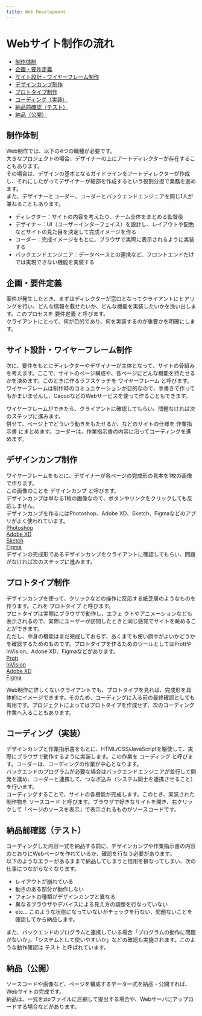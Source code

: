 ```yaml
---
title: Web Development
---
```


<!-- omit in toc -->
# Webサイト制作の流れ

- [制作体制](#制作体制)
- [企画・要件定義](#企画要件定義)
- [サイト設計・ワイヤーフレーム制作](#サイト設計ワイヤーフレーム制作)
- [デザインカンプ制作](#デザインカンプ制作)
- [プロトタイプ制作](#プロトタイプ制作)
- [コーディング（実装）](#コーディング実装)
- [納品前確認（テスト）](#納品前確認テスト)
- [納品（公開）](#納品公開)

## 制作体制
Web制作では、以下の4つの職種が必要です。<br>
大きなプロジェクトの場合、デザイナーの上にアートディレクターが存在することもあります。<br>
その場合は、デザインの基本となるガイドラインをアートディレクターが作成し、それにしたがってデザイナーが細部を作成するという役割分担で業務を進めます。<br>
また、デザイナーとコーダー、コーダーとバックエンドエンジニアを同じ1人が兼ねることもあります。<br>

- ディレクター：サイトの内容を考えたり、チーム全体をまとめる監督役
- デザイナー：UI（ユーザーインターフェイス）を設計し、レイアウトや配色などサイトの見た目を決定して完成イメージを作る
- コーダー：完成イメージをもとに、ブラウザで実際に表示されるように実装する
- バックエンドエンジニア：データベースとの連携など、フロントエンドだけでは実現できない機能を実装する

## 企画・要件定義
案件が発生したとき、まずはディレクターが窓口となってクライアントにヒアリングを行い、どんな情報を載せたいか、どんな機能を実装したいかを洗い出します。このプロセスを 要件定義 と呼びます。<br>
クライアントにとって、何が目的であり、何を実装するのが重要かを明確にします。

## サイト設計・ワイヤーフレーム制作
次に、要件をもとにディレクターやデザイナーが主体となって、サイトの骨組みを考えます。ここで、サイトのページ構成や、各ページにどんな機能を持たせるかを決めます。このときに作るラフスケッチを ワイヤーフレーム と呼びます。<br>
ワイヤーフレームは制作時のコミュニケーションが目的なので、手書きで作ってもかまいませんし、CacooなどのWebサービスを使って作ることもできます。<br>

ワイヤーフレームができたら、クライアントに確認してもらい、問題なければ次のステップに進みます。<br>
併せて、ページ上でどういう動きをもたせるか、などのサイトの仕様を 作業指示書 にまとめます。コーダーは、作業指示書の内容に沿ってコーディングを進めます。

## デザインカンプ制作
ワイヤーフレームをもとに、デザイナーが各ページの完成形の見本を1枚の画像で作ります。<br>
この画像のことを デザインカンプ と呼びます。<br>
デザインカンプは単なる1枚の画像なので、ボタンやリンクをクリックしても反応しません。<br>
デザインカンプを作るにはPhotoshop、Adobe XD、Sketch、Figmaなどのアプリがよく使われています。<br>
[Photoshop](http://www.adobe.com/jp/products/photoshop.html)<br>
[Adobe XD](https://www.adobe.com/jp/products/xd.html)<br>
[Sketch](https://www.sketch.com/)<br>
[Figma](https://www.figma.com/)<br>
デザインの完成形であるデザインカンプをクライアントに確認してもらい、問題がなければ次のステップに進みます。

## プロトタイプ制作
デザインカンプを使って、クリックなどの操作に反応する紙芝居のようなものを作ります。これを プロトタイプ と呼びます。<br>
プロトタイプは実際にブラウザで動作し、エフェ クトやアニメーションなども表示されるので、実際にユーザーが訪問したときと同じ感覚でサイトを眺めることができます。<br>
ただし、中身の機能はまだ完成しておらず、あくまでも使い勝手がよいかどうかを確認するためのものです。プロトタイプを作るためのツールとしてはProttやInVision、Adobe XD、Figmaなどがあります。<br>
[Prott](https://prottapp.com/ja/)<br>
[InVision](https://www.invisionapp.com/)<br>
[Adobe XD](https://www.adobe.com/jp/products/xd.html)<br>
[Figma](https://www.figma.com/)

Web制作に詳しくないクライアントでも、プロトタイプを見れば、完成形を具体的にイメージできます。そのため、コーディングに入る前の最終確認としても有用です。プロジェクトによってはプロトタイプを作成せず、次のコーディング作業へ入ることもあります。

## コーディング（実装）
デザインカンプと作業指示書をもとに、HTML/CSS/JavaScriptを駆使して、実際にブラウザで動作するように実装します。この作業を コーディング と呼びます。コーダーは、コーディングの作業が中心となります。<br>
バックエンドのプログラムが必要な場合はバックエンドエンジニアが並行して開発を進め、コーダーと連携して、つなぎ込み（システム同士を連携させること）を行います。<br>
コーディングすることで、サイトの各機能が完成します。このとき、実装された制作物を ソースコード と呼びます。ブラウザで好きなサイトを開き、右クリックして「ページのソースを表示」で表示されるものがソースコードです。

## 納品前確認（テスト）
コーディングした内容一式を納品する前に、デザインカンプや作業指示書の内容のとおりにWebページを作れているか、確認を行なう必要があります。<br>
以下のようなエラーがあるままで納品してしまうと信用を損なってしまい、次の仕事につながらなくなります。<br>
- レイアウトが崩れている
- 動きのある部分が動作しない
- フォントの種類がデザインカンプと異なる
- 異なるブラウザやデバイスによる見え方の調整を行なっていない
- etc…
このような状態になっていないかチェックを行ない、問題ないことを確認してから納品します。

また、バックエンドのプログラムと連携している場合「プログラムの動作に問題がないか」、「システムとして使いやすいか」などの確認も実施されます。このような動作確認は テスト と呼ばれています。

## 納品（公開）
ソースコードや画像など、ページを構成するデータ一式を納品・公開すれば、Webサイトの完成です。<br>
納品は、一式をzipファイルに圧縮して提出する場合や、Webサーバにアップロードする場合などがあります。

